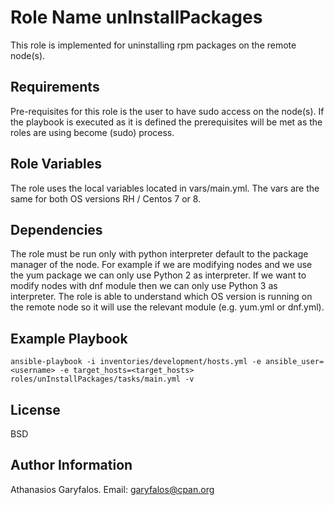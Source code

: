 Role Name unInstallPackages
=========

This role is implemented for uninstalling rpm packages on the remote node(s).

Requirements
------------

Pre-requisites for this role is the user to have sudo access on the node(s). If the playbook is executed as it is defined the prerequisites will be met as the roles are using become (sudo) process.

Role Variables
--------------

The role uses the local variables located in vars/main.yml. The vars are the same for both OS versions RH / Centos 7 or 8.

Dependencies
------------

The role must be run only with python interpreter default to the package manager of the node. For example if we are modifying nodes and we use the yum package we can only use Python 2 as interpreter. If we want to modify nodes with dnf module then we can only use Python 3 as interpreter. The role is able to understand which OS version is running on the remote node so it will use the relevant module (e.g. yum.yml or dnf.yml).
 
Example Playbook
----------------

`ansible-playbook -i inventories/development/hosts.yml -e ansible_user=<username> -e target_hosts=<target_hosts> roles/unInstallPackages/tasks/main.yml -v`

License
-------

BSD

Author Information
------------------

Athanasios Garyfalos. Email: garyfalos@cpan.org
